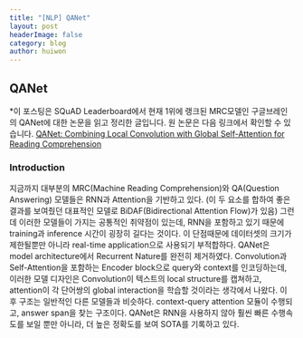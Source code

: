 ```yaml
---
title: "[NLP] QANet"
layout: post
headerImage: false
category: blog
author: huiwon
---
```


## QANet
*이 포스팅은 SQuAD Leaderboard에서 현재 1위에 랭크된 MRC모델인 구글브레인의 QANet에 대한 논문을 읽고 정리한 글입니다. 원 논문은 다음 링크에서 확인할 수 있습니다. [QANet: Combining Local Convolution with Global Self-Attention for Reading Comprehension][1]

### Introduction
지금까지 대부분의 MRC(Machine Reading Comprehension)와 QA(Question Answering) 모델들은 RNN과 Attention을 기반하고 있다. (이 두 요소를 합하여 좋은 결과를 보여줬던 대표적인 모델로 BiDAF(Bidirectional Attention Flow)가 있음) 그런데 이러한 모델들이 가지는 공통적인 취약점이 있는데, RNN을 포함하고 있기 때문에  training과 inference 시간이 굉장히 길다는 것이다. 이 단점때문에 데이터셋의 크기가 제한될뿐만 아니라 real-time application으로 사용되기 부적합하다. QANet은 model architecture에서  Recurrent Nature를 완전히 제거하였다. Convolution과 Self-Attention을 포함하는 Encoder block으로 query와 context를 인코딩하는데, 이러한 모델 디자인은 Convolution이 텍스트의 local structure를 캡쳐하고, attention이 각 단어쌍의 global interaction을 학습할 것이라는 생각에서 나왔다. 이 후 구조는 일반적인 다른 모델들과 비슷하다. context-query attention 모듈이 수행되고, answer span을 찾는 구조이다. QANet은 RNN을 사용하지 않아 훨씬 빠른 수행속도를 보일 뿐만 아니라, 더 높은 정확도를 보여 SOTA를 기록하고 있다.

 



[1]:https://arxiv.org/abs/1804.09541
